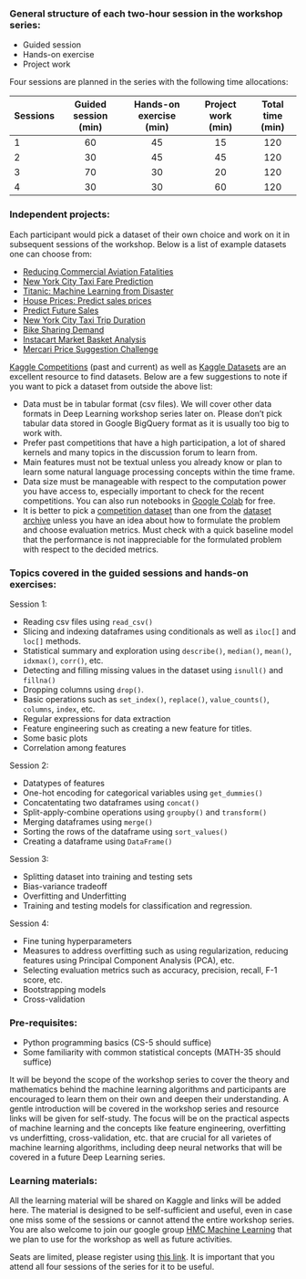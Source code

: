 ### General structure of each two-hour session in the workshop series:
* Guided session
* Hands-on exercise
* Project work

Four sessions are planned in the series with the following time allocations:

| Sessions | Guided session (min) | Hands-on exercise (min) | Project work (min) | Total time (min) |
|----------|:----------:|:----------:|:----------:|:----------------:|
| 1 | 60 | 45 | 15 | 120 |
| 2 | 30 | 45 | 45 | 120 |
| 3 | 70 | 30 | 20 | 120 |
| 4 | 30 | 30 | 60 | 120 |

### Independent projects:
Each participant would pick a dataset of their own choice and work on it in subsequent sessions of the workshop. Below is a list of example datasets one can choose from:

* [Reducing Commercial Aviation Fatalities](https://www.kaggle.com/c/reducing-commercial-aviation-fatalities/data)
* [New York City Taxi Fare Prediction](https://www.kaggle.com/c/new-york-city-taxi-fare-prediction)
* [Titanic: Machine Learning from Disaster](https://www.kaggle.com/c/titanic)
* [House Prices: Predict sales prices](https://www.kaggle.com/c/house-prices-advanced-regression-techniques)
* [Predict Future Sales](https://www.kaggle.com/c/competitive-data-science-predict-future-sales)
* [New York City Taxi Trip Duration](https://www.kaggle.com/c/nyc-taxi-trip-duration/data)
* [Bike Sharing Demand](https://www.kaggle.com/c/bike-sharing-demand/data)
* [Instacart Market Basket Analysis](https://www.kaggle.com/c/instacart-market-basket-analysis/data)
* [Mercari Price Suggestion Challenge](https://www.kaggle.com/c/mercari-price-suggestion-challenge/data)


[Kaggle Competitions](https://www.kaggle.com/competitions) (past and current) as well as [Kaggle Datasets](https://www.kaggle.com/datasets) are an excellent resource to find datasets. Below are a few suggestions to note if you want to pick a dataset from outside the above list:
* Data must be in tabular format (csv files). We will cover other data formats in Deep Learning workshop series later on. Please don’t pick tabular data stored in Google BigQuery format as it is usually too  big to work with.
* Prefer past competitions that have a high participation, a lot of shared kernels and many topics in the discussion forum to learn from.
* Main features must not be textual unless you already know or plan to learn some natural language processing concepts within the time frame.
* Data size must be manageable with respect to the computation power you have access to, especially important to check for the recent competitions. You can also run notebooks in [Google Colab](https://research.google.com/colaboratory/faq.html) for free.
* It is better to pick a [competition dataset](https://www.kaggle.com/competitions) than one from the [dataset archive](https://www.kaggle.com/datasets) unless you have an idea about how to formulate the problem and choose evaluation metrics. Must check with a quick baseline model that the performance is not inappreciable for the formulated problem with respect to the decided metrics. 




### Topics covered in the guided sessions and hands-on exercises:  
Session 1: 
- Reading csv files using `read_csv()`
- Slicing and indexing dataframes using conditionals as well as `iloc[]` and `loc[]` methods.
- Statistical summary and exploration using `describe()`, `median()`, `mean()`, `idxmax()`, `corr()`, etc.
- Detecting and filling missing values in the dataset using `isnull()` and `fillna()`
- Dropping columns using `drop()`.
- Basic operations such as `set_index()`, `replace()`, `value_counts()`, `columns`, `index`, etc.
- Regular expressions for data extraction
- Feature engineering such as creating a new feature for titles.
- Some basic plots
- Correlation among features

Session 2:
- Datatypes of features
- One-hot encoding for categorical variables using `get_dummies()`
- Concatentating two dataframes using `concat()`
- Split-apply-combine operations using `groupby()` and `transform()`
- Merging dataframes using `merge()`
- Sorting the rows of the dataframe using `sort_values()`
- Creating a dataframe using `DataFrame()`

Session 3:
- Splitting dataset into training and testing sets
- Bias-variance tradeoff
- Overfitting and Underfitting
- Training and testing models for classification and regression.
    
Session 4:
- Fine tuning hyperparameters
- Measures to address overfitting such as using regularization, reducing features using Principal Component Analysis (PCA), etc.
- Selecting evaluation metrics such as accuracy, precision, recall, F-1 score, etc.
- Bootstrapping models
- Cross-validation

### Pre-requisites:
* Python programming basics (CS-5 should suffice)
* Some familiarity with common statistical concepts (MATH-35 should suffice)

It will be beyond the scope of the workshop series to cover the theory and mathematics behind the machine learning algorithms and participants are encouraged to learn them on their own and deepen their understanding. A gentle introduction will be covered in the workshop series and resource links will be given for self-study. The focus will be on the practical aspects of machine learning and the concepts like feature engineering, overfitting vs underfitting, cross-validation, etc. that are crucial for all varietes of machine learning algorithms, including deep neural networks that will be covered in a future Deep Learning series.

### Learning materials:
All the learning material will be shared on Kaggle and links will be added here. The material is designed to be self-sufficient and useful, even in case one miss some of the sessions or cannot attend the entire workshop series. You are also welcome to join our google group [HMC Machine Learning](https://groups.google.com/forum/#!forum/hmc-machine-learning) that we plan to use for the workshop as well as future activities.


Seats are limited, please register using [this link](https://forms.gle/wFA1q9eqG3hgn2xN6). It is important that you attend all four sessions of the series for it to be useful.
